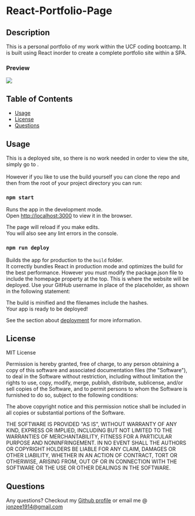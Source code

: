 # React-Portfolio-Page

## Description 

This is a personal portfolio of my work within the UCF coding bootcamp. It is built using React inorder to create a complete portfolio site within a SPA.  

### Preview
![](https://github.com/Jonzee1914/React-Portfolio-Page/blob/main/React-Portfolio-Page.gif?raw=true)

## Table of Contents 

* [Usage](#usage)
* [License](#license)
* [Questions](#questions)

## Usage 

This is a deployed site, so there is no work needed in order to view the site, simply go to .<br />
<br />
However if you like to use the build yourself you can clone the repo and then from the root of your project directory you can run:

### `npm start`

Runs the app in the development mode.<br />
Open [http://localhost:3000](http://localhost:3000) to view it in the browser.

The page will reload if you make edits.<br />
You will also see any lint errors in the console.

### `npm run deploy`

Builds the app for production to the `build` folder.<br />
It correctly bundles React in production mode and optimizes the build for the best performance. However you must modify the package.json file to include the homepage property at the top. This is where the website will be deployed. Use your GitHub username in place of the <username> placeholder, as shown in the following statement:

The build is minified and the filenames include the hashes.<br />
Your app is ready to be deployed!<br />

See the section about [deployment](https://facebook.github.io/create-react-app/docs/deployment) for more information.

## License

MIT License

Permission is hereby granted, free of charge, to any person obtaining a copy
of this software and associated documentation files (the "Software"), to deal
in the Software without restriction, including without limitation the rights
to use, copy, modify, merge, publish, distribute, sublicense, and/or sell
copies of the Software, and to permit persons to whom the Software is
furnished to do so, subject to the following conditions:

The above copyright notice and this permission notice shall be included in all
copies or substantial portions of the Software.

THE SOFTWARE IS PROVIDED "AS IS", WITHOUT WARRANTY OF ANY KIND, EXPRESS OR
IMPLIED, INCLUDING BUT NOT LIMITED TO THE WARRANTIES OF MERCHANTABILITY,
FITNESS FOR A PARTICULAR PURPOSE AND NONINFRINGEMENT. IN NO EVENT SHALL THE
AUTHORS OR COPYRIGHT HOLDERS BE LIABLE FOR ANY CLAIM, DAMAGES OR OTHER
LIABILITY, WHETHER IN AN ACTION OF CONTRACT, TORT OR OTHERWISE, ARISING FROM,
OUT OF OR IN CONNECTION WITH THE SOFTWARE OR THE USE OR OTHER DEALINGS IN THE
SOFTWARE.

## Questions

Any questions? Checkout my [Github profile](https://github.com/Jonzee1914) or email me @ [jonzee1914@gmail.com](mailto:jonzee1914@gmail.com)
